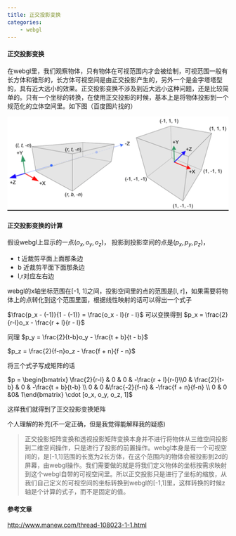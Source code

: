 ```yaml
---
title: 正交投影变换
categories:
    - webgl
---
```

#### 正交投影变换

在webgl里，我们观察物体，只有物体在可视范围内才会被绘制，可视范围一般有长方体和锥形的，长方体可视空间是由正交投影产生的，另外一个是金字塔塔型的，具有近大远小的效果。正交投影变换不涉及到近大远小这种问题，还是比较简单的。只有一个坐标的转换，在使用正交投影的时候，基本上是将物体投影到一个规范化的立体空间里。如下图（百度图片找的）

![image-20210208175930365](/images/image-20210208175930365.png)

#### 正交投影变换的计算

假设webgl上显示的一点$(o_x,o_y,o_z)$， 投影到投影空间的点是$(p_x, p_y, p_z)$，

- t 近裁剪平面上面那条边
- b 近裁剪平面下面那条边
- l,r对应左右边

webgl的x轴坐标范围在[-1, 1]之间，投影空间里的点的范围是[l, r]，如果需要将物体上的点转化到这个范围里面，根据线性映射的话可以得出一个式子

$\frac{p_x - (-1)}{1 - (-1)} = \frac{o_x - l}{r - l}$ 可以变换得到 $p_x = \frac{2}{r-l}o_x - \frac{r + l}{r - l}$

同理 $p_y = \frac{2}{t-b}o_y - \frac{t + b}{t - b}$

$p_z = \frac{2}{f-n}o_z - \frac{f + n}{f - n}$

将三个式子写成矩阵的话

$p = \begin{bmatrix} \frac{2}{r-l} & 0 & 0 & -\frac{r + l}{r-l}\\0 & \frac{2}{t-b}  & 0 & -\frac{t + b}{t-b} \\ 0 & 0 &\frac{-2}{f-n} & -\frac{f + n}{f-n} \\ 0 & 0 &0& 1\end{bmatrix} \cdot [o_x, o_y, o_z, 1]$



这样我们就得到了正交投影变换矩阵



个人理解的补充(不一定正确，但是我觉得能解释我的疑惑)

> 正交投影矩阵变换和透视投影矩阵变换本身并不进行将物体从三维空间投影到二维空间操作，只是进行了投影的前置操作。webgl本身是有一个可视空间的，是[-1,1]范围的长宽为2长方体，在这个范围内的物体会被投影到2d的屏幕，由webgl操作。我们需要做的就是将我们定义物体的坐标按需求映射到这个webgl自带的可视空间里。所以正交投影只是进行了坐标的缩放，从我们自己定义的可视空间的坐标转换到webgl的[-1,1]里，这样转换的时候z轴是个计算的式子，而不是固定的值。



#### 参考文章

http://www.manew.com/thread-108023-1-1.html

